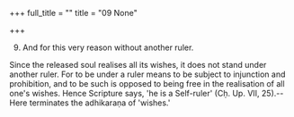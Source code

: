 +++
full_title = ""
title = "09 None"

+++


9. And for this very reason without another ruler.

Since the released soul realises all its wishes, it does not stand under another ruler. For to be under a ruler means to be subject to injunction and prohibition, and to be such is opposed to being free in the realisation of all one's wishes. Hence Scripture says, 'he is a Self-ruler' (Cḥ. Up. VII, 25).--Here terminates the adhikaraṇa of 'wishes.'

